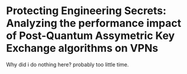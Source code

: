 # Protecting Engineering Secrets: Analyzing the performance impact of Post-Quantum Assymetric Key Exchange algorithms on VPNs

Why did i do nothing here? probably too little time.